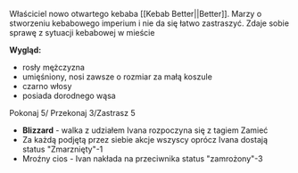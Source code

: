 Właściciel nowo otwartego kebaba [[Kebab Better||Better]]. Marzy o stworzeniu kebabowego imperium i nie da się łatwo zastraszyć. Zdaje sobie sprawę z sytuacji kebabowej w mieście

<b>Wygląd:</b>
<ul>
<li>rosły mężczyzna</li>
<li>umięśniony, nosi zawsze o rozmiar za małą koszule</li>
<li>czarno włosy</li>
<li>posiada dorodnego wąsa</li>
</ul>


Pokonaj 5/ Przekonaj 3/Zastrasz 5
<ul>
<li><b>Blizzard</b> - walka z udziałem Ivana rozpoczyna się z tagiem Zamieć</li>
<li>Za każdą podjętą przez siebie akcje wszyscy oprócz Ivana dostają status "Zmarznięty"-1</li>
<li>Mroźny cios - Ivan nakłada na przeciwnika status "zamrożony"-3</li>
</ul>


